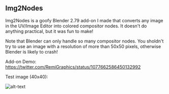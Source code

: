 ## Img2Nodes

Img2Nodes is a goofy Blender 2.79 add-on I made that converts any image in the UV/Image Editor into colored compositor nodes. It doesn't do anything practical, but it was fun to make!

Note that Blender can only handle so many compositor nodes. You sholdn't try to use an image with a resolution of more than 50x50 pixels, otherwise Blender is likely to crash!


Add-on Demo: https://twitter.com/RemiGraphics/status/1077662586450132992

Test image (40x40):

![alt-text](https://remingtongraphics.net/wp-content/uploads/2018/01/santa.png)

